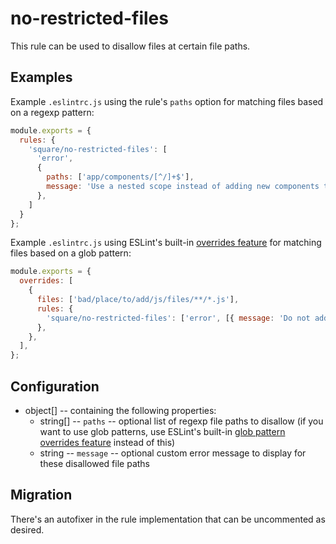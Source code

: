 # no-restricted-files

This rule can be used to disallow files at certain file paths.

## Examples

Example `.eslintrc.js` using the rule's `paths` option for matching files based on a regexp pattern:

```js
module.exports = {
  rules: {
    'square/no-restricted-files': [
      'error',
      {
        paths: ['app/components/[^/]+$'],
        message: 'Use a nested scope instead of adding new components to the top-level components folder.',
      },
    ]
  }
};
```

Example `.eslintrc.js` using ESLint's built-in [overrides feature](https://eslint.org/docs/latest/user-guide/configuring/configuration-files#configuration-based-on-glob-patterns) for matching files based on a glob pattern:

```js
module.exports = {
  overrides: [
    {
      files: ['bad/place/to/add/js/files/**/*.js'],
      rules: {
        'square/no-restricted-files': ['error', [{ message: 'Do not add JS files here for x reason.' }]],
      },
    },
  ],
};
```

## Configuration

* object[] -- containing the following properties:
  * string[] -- `paths` -- optional list of regexp file paths to disallow (if you want to use glob patterns, use ESLint's built-in [glob pattern overrides feature](https://eslint.org/docs/latest/user-guide/configuring/configuration-files#configuration-based-on-glob-patterns) instead of this)
  * string -- `message` -- optional custom error message to display for these disallowed file paths

## Migration

There's an autofixer in the rule implementation that can be uncommented as desired.
